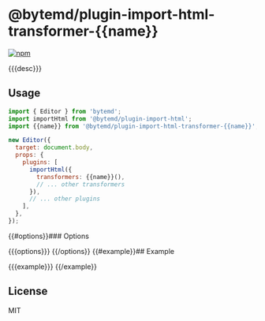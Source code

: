 # @bytemd/plugin-import-html-transformer-{{name}}

[![npm](https://img.shields.io/npm/v/@bytemd/plugin-import-html-transformer-{{name}}.svg)](https://npm.im/@bytemd/plugin-import-html-transformer-{{name}})

{{{desc}}}

## Usage

```js
import { Editor } from 'bytemd';
import importHtml from '@bytemd/plugin-import-html';
import {{name}} from '@bytemd/plugin-import-html-transformer-{{name}}';

new Editor({
  target: document.body,
  props: {
    plugins: [
      importHtml({
        transformers: {{name}}(),
        // ... other transformers
      }),
      // ... other plugins
    ],
  },
});
```

{{#options}}### Options

{{{options}}}
{{/options}}
{{#example}}## Example

{{{example}}}
{{/example}}
## License

MIT
